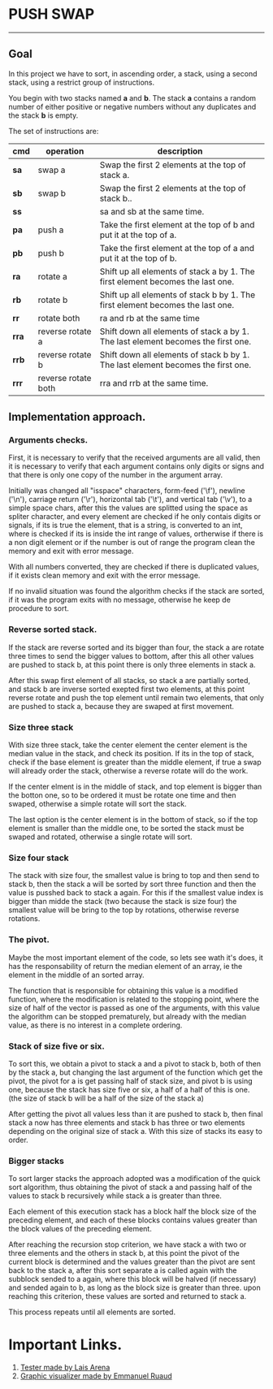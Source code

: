 # PUSH SWAP
---

## Goal

In this project we have to sort, in ascending order, a stack, using a second stack, using a restrict group of instructions.

You begin with two stacks named **a** and **b**. The stack **a** contains a random number of either positive or negative numbers without any duplicates and the stack **b** is empty.

The set of instructions are:

| cmd | operation | description |
|------|----|--------------|
|**sa** | swap a | Swap the first 2 elements at the top of stack a.|
|**sb** | swap b | Swap the first 2 elements at the top of stack b..|
|**ss** | |sa and sb at the same time.|
|**pa** | push a | Take the first element at the top of b and put it at the top of a.|
|**pb** | push b | Take the first element at the top of a and put it at the top of b.|
|**ra** | rotate a | Shift up all elements of stack a by 1. The first element becomes the last one.|
|**rb** | rotate b | Shift up all elements of stack b by 1. The first element becomes the last one.|
|**rr** | rotate both | ra and rb at the same time|
|**rra** | reverse rotate a | Shift down all elements of stack a by 1. The last element becomes the first one.|
|**rrb** | reverse rotate b | Shift down all elements of stack b by 1. The last element becomes the first one.|
|**rrr**  | reverse rotate both | rra and rrb at the same time.|

## Implementation approach.

### Arguments checks.

First, it is necessary to verify that the received arguments are all valid, then it is necessary to verify that each argument contains only digits or signs and that there is only one copy of the number in the argument array.

Initially was changed all "isspace" characters, form-feed ('\f'), newline ('\n'), carriage return ('\r'), horizontal tab ('\t'), and vertical tab ('\v'), to a simple space chars, after this the values are splitted using the space as spliter character, and every element are checked if he only contais digits or signals, if its is true the element, that is a string, is converted to an int, where is checked if its is inside the int range of values, ortherwise if there is a non digit element or if the number is out of range the program clean the memory  and exit with error message.

With all numbers converted, they are checked if there is duplicated values, if it exists clean memory and exit with the error message.

If no invalid situation was found the algorithm checks if the stack are sorted, if it was the program exits with no message, otherwise he keep de procedure to sort.

### Reverse sorted stack.

If the stack are reverse sorted and its bigger than four, the stack a are rotate three times to send the bigger values to bottom, after this all other values are pushed to stack b, at this point there is only three elements in stack a.

After this swap first element of all stacks, so stack a are partially sorted, and stack b are inverse sorted exepted first two elements, at this point reverse rotate and push the top element until remain two elements, that only are pushed to stack a, because they are swaped at first movement.

### Size three stack

With size three stack, take the center element the center element is the median value in the stack, and check its position. If its in the top of stack, check if the base element is greater than the middle element, if true a swap will already order the stack, otherwise a reverse rotate will do the work.

If the center elment is in the middle of stack, and top element is bigger than the botton one, so to be ordered it must be rotate one time and then swaped, otherwise a simple rotate will sort the stack.

The last option is the center element is in the bottom of stack, so if the top element is smaller than the middle one, to be sorted the stack must be swaped and rotated, otherwise a single rotate will sort.

### Size four stack

The stack with size four, the smallest value is bring to top and then send to stack b, then the stack a will be sorted by sort three function and then the value is pusshed back to stack a again. For this if the smallest value index is bigger than midde the stack (two because the stack is size four) the smallest value will be bring to the top by rotations, otherwise reverse rotations.

### The pivot.

Maybe the most important element of the code, so lets see wath it's does, it has the responsability of return the median element of an array, ie the element in the middle of an sorted array.

The function that is responsible for obtaining this value is a modified function, where the modification is related to the stopping point, where the size of half of the vector is passed as one of the arguments, with this value the algorithm can be stopped prematurely, but already with the median value, as there is no interest in a complete ordering.

### Stack of size five or six.

To sort this, we obtain a pivot to stack a and a pivot to stack b, both of then by the stack a, but changing the last argument of the function which get the pivot, the pivot for a is get passing half of stack size, and pivot b is using one, because the stack has size five or six, a half of a half of this is one. (the size of stack b  will be a half of the size of the stack a)

After getting the pivot all values less than it are pushed to stack b, then final stack a now has three elements and stack b has three or two elements depending on the original size of stack a. With this size of stacks its easy to order.

### Bigger stacks

To sort larger stacks the approach adopted was a modification of the quick sort algorithm, thus obtaining the pivot of stack a and passing half of the values to stack b recursively while stack a is greater than three.

Each element of this execution stack has a block half the block size of the preceding element, and each of these blocks contains values greater than the block values of the preceding element.

After reaching the recursion stop criterion, we have stack a with two or three elements and the others in stack b, at this point the pivot of the current block is determined and the values greater than the pivot are sent back to the stack a, after this sort separate a is called again with the subblock sended to a again, where this block will be halved (if necessary) and sended again to b,  as long as the block size is greater than three. upon reaching this criterion, these values are sorted and returned to stack a.

This process repeats until all elements are sorted.

# Important Links.
1. [Tester made by Lais Arena](https://github.com/laisarena/push_swap_tester)
1. [Graphic visualizer made by Emmanuel Ruaud](https://github.com/o-reo/push_swap_visualizer)
